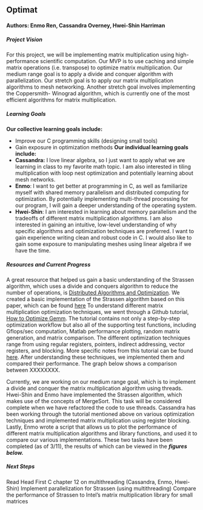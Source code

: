 ## Optimat
#### Authors: Enmo Ren, Cassandra Overney, Hwei-Shin Harriman

##### Project Vision
For this project, we will be implementing matrix multiplication using high-performance scientific computation. Our MVP is to use caching and simple matrix operations (i.e. transpose) to optimize matrix multiplication. Our medium range goal is to apply a divide and conquer algorithm with parallelization. Our stretch goal is to apply our matrix multiplication algorithms to mesh networking. Another stretch goal involves implementing the Coppersmith- Winograd algorithm, which is currently one of the most efficient algorithms for matrix multiplication.
##### Learning Goals
**Our collective learning goals include:**
- Improve our C programming skills (designing small tools)
- Gain exposure in optimization methods
**Our individual learning goals include:**
- **Cassandra:** I love linear algebra, so I just want to apply what we are learning in class to my favorite math topic. I am also interested in tiling multiplication with loop nest optimization and potentially learning about mesh networks.
- **Enmo**: I want to get better at programming in C, as well as familiarize myself with shared memory parallelism and distributed computing for optimization. By potentially implementing multi-thread processing for our program, I will gain a deeper understanding of the operating system.
- **Hwei-Shin**: I am interested in learning about memory parallelism and the tradeoffs of different matrix multiplication algorithms. I am also interested in gaining an intuitive, low-level understanding of why specific algorithms and optimization techniques are preferred. I want to gain experience writing clean and robust code in C. I would also like to gain some exposure to manipulating meshes using linear algebra if we have the time.
##### Resources and Current Progress
A great resource that helped us gain a basic understanding of the Strassen algorithm, which uses a divide and conquers algorithm to reduce the number of operations, is  [Distributed Algorithms and Optimization](https://stanford.edu/~rezab/classes/cme323/S16/notes/Lecture03/cme323_lec3.pdf). We created a basic implementation of the Strassen algorithm based on this paper, which can be found [here](https://github.com/Enmoren/SoftSysOptimat/blob/master/strassen.c)
To understand different matrix multiplication optimization techniques, we went through a Github tutorial, [How to Optimize Gemm](https://github.com/flame/how-to-optimize-gemm). The tutorial contains not only a step-by-step optimization workflow but also all of the supporting test functions, including Gflops/sec computation, Matlab performance plotting, random matrix generation, and matrix comparison. The different optimization techniques range from using regular registers, pointers, indirect addressing, vector registers, and blocking. More specific notes from this tutorial can be found [here](https://docs.google.com/document/d/1UOtbZU6rpAvis5PiRWvT3FCVGhryVNJl_j-GeoD48tg/edit?usp=sharing). After understanding these techniques, we implemented them and compared their performance. The graph below shows a comparison between XXXXXXXX.

Currently, we are working on our medium range goal, which is to implement a divide and conquer the matrix multiplication algorithm using threads. Hwei-Shin and Enmo have implemented the Strassen algorithm, which makes use of the concepts of MergeSort. This task will be considered complete when we have refactored the code to use threads. Cassandra has been working through the tutorial mentioned above on various optimization techniques and implemented matrix multiplication using register blocking. Lastly, Enmo wrote a script that allows us to plot the performance of different matrix multiplication algorithms and library functions, and used it to compare our various implementations. These two tasks have been completed (as of 3/11), the results of which can be viewed in the ***figures below.***
##### Next Steps
Read Head First C chapter 12 on multithreading (Cassandra, Enmo, Hwei-Shin)
Implement parallelization for Strassen (using multithreading)
Compare the performance of Strassen to Intel’s matrix multiplication library for small matrices
